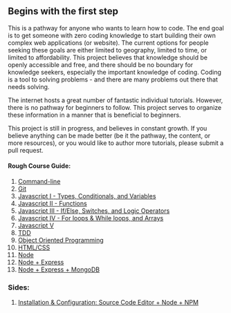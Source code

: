 ## Begins with the first step


This is a pathway for anyone who wants to learn how to code. The end goal is to get someone with zero coding knowledge to start building their own complex web applications (or website). The current options for people seeking these goals are either limited to geography, limited to time, or limited to affordability. This project believes that knowledge should be openly accessible and free, and there should be no boundary for knowledge seekers, especially the important knowledge of coding. Coding is a tool to solving problems - and there are many problems out there that needs solving.

The internet hosts a great number of fantastic individual tutorials. However, there is no pathway for beginners to follow. This project serves to organize these information in a manner that is beneficial to beginners.

This project is still in progress, and believes in constant growth. If you believe anything can be made better (be it the pathway, the content, or more resources), or you would like to author more tutorials, please submit a pull request.

#### Rough Course Guide:

1. [Command-line](command-line.md)
2. [Git](git.md)
3. [Javascript I - Types, Conditionals, and Variables](javascript-one.md)
4. [Javascript II - Functions](javascript-two.md)
5. [Javascript III - If/Else, Switches, and Logic Operators](javascript-three.md)
6. [Javascript IV -  For loops & While loops, and Arrays](javascript-four.md)
7. [Javascript V](javascript-five.md)
8. [TDD](tdd.md)
9. [Object Oriented Programming](object-oriented-programming.md)
10. [HTML/CSS](html-css.md)
11. [Node](node.md)
12. [Node + Express](node-express.md)
13. [Node + Express + MongoDB](node-express-mongodb.md)

### Sides:
1. [Installation & Configuration: Source Code Editor + Node + NPM](source-code-editor.md)
